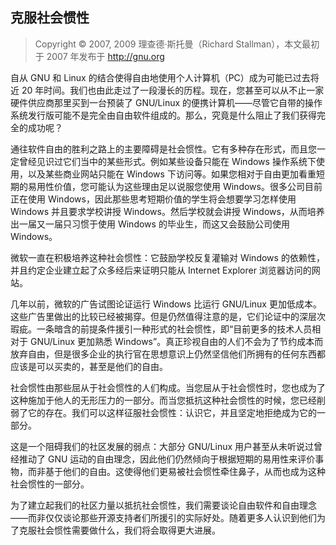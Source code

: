 ## 克服社会惯性

> Copyright © 2007, 2009 理查德·斯托曼（Richard Stallman），本文最初于 2007 年发布于 <http://gnu.org>

自从 GNU 和 Linux 的结合使得自由地使用个人计算机（PC）成为可能已过去将近 20 年时间。我们也由此走过了一段漫长的历程。现在，您甚至可以从不止一家硬件供应商那里买到一台预装了 GNU/Linux 的便携计算机——尽管它自带的操作系统发行版可能不是完全由自由软件组成的。那么，究竟是什么阻止了我们获得完全的成功呢？

通往软件自由的胜利之路上的主要障碍是社会惯性。它有多种存在形式，而且您一定曾经见识过它们当中的某些形式。例如某些设备只能在 Windows 操作系统下使用，以及某些商业网站只能在 Windows 下访问等。如果您相对于自由更加看重短期的易用性价值，您可能认为这些理由足以说服您使用 Windows。很多公司目前正在使用 Windows，因此那些思考短期价值的学生将会想要学习怎样使用 Windows 并且要求学校讲授 Windows。然后学校就会讲授 Windows，从而培养出一届又一届只习惯于使用 Windows 的毕业生，而这又会鼓励公司使用 Windows。

微软一直在积极培养这种社会惯性：它鼓励学校反复灌输对 Windows 的依赖性，并且约定企业建立起了众多经后来证明只能从 Internet Explorer 浏览器访问的网站。

几年以前，微软的广告试图论证运行 Windows 比运行 GNU/Linux 更加低成本。这些广告里做出的比较已经被揭穿。但是仍然值得注意的是，它们论证中的深层次瑕疵。一条暗含的前提条件援引一种形式的社会惯性，即“目前更多的技术人员相对于 GNU/Linux 更加熟悉 Windows”。真正珍视自由的人们不会为了节约成本而放弃自由，但是很多企业的执行官在思想意识上仍然坚信他们所拥有的任何东西都应该是可以买卖的，甚至是他们的自由。

社会惯性由那些屈从于社会惯性的人们构成。当您屈从于社会惯性时，您也成为了这种施加于他人的无形压力的一部分。而当您抵抗这种社会惯性的时候，您已经削弱了它的存在。我们可以这样征服社会惯性：认识它，并且坚定地拒绝成为它的一部分。

这是一个阻碍我们的社区发展的弱点：大部分 GNU/Linux 用户甚至从未听说过曾经推动了 GNU 运动的自由理念，因此他们仍然倾向于根据短期的易用性来评价事物，而非基于他们的自由。这使得他们更易被社会惯性牵住鼻子，从而也成为这种社会惯性的一部分。

为了建立起我们的社区力量以抵抗社会惯性，我们需要谈论自由软件和自由理念——而非仅仅谈论那些开源支持者们所援引的实际好处。随着更多人认识到他们为了克服社会惯性需要做什么，我们将会取得更大进展。

